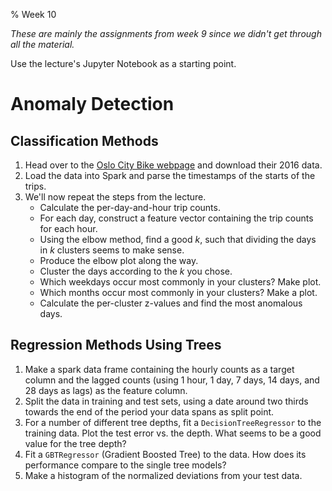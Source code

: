 % Week 10

*These are mainly the assignments from week 9 since we didn't get
through all the material.*

Use the lecture's Jupyter Notebook as a starting point.

# Anomaly Detection

## Classification Methods

1. Head over to the [Oslo City Bike webpage][ocb] and download their
   2016 data.
2. Load the data into Spark and parse the timestamps of the starts of
   the trips.
3. We'll now repeat the steps from the lecture.
     - Calculate the per-day-and-hour trip counts.
     - For each day, construct a feature vector containing the trip
       counts for each hour.
     - Using the elbow method, find a good $k$, such that dividing
       the days in $k$ clusters seems to make sense.
     - Produce the elbow plot along the way.
     - Cluster the days according to the $k$ you chose.
     - Which weekdays occur most commonly in your clusters? Make plot.
     - Which months occur most commonly in your clusters? Make a plot.
     - Calculate the per-cluster z-values and find the most anomalous
       days.

## Regression Methods Using Trees

1. Make a spark data frame containing the hourly counts as a target
   column and the lagged counts (using 1 hour, 1 day, 7 days, 14 days,
   and 28 days as lags) as the feature column.
2. Split the data in training and test sets, using a date around two
   thirds towards the end of the period your data spans as split
   point.
2. For a number of different tree depths, fit a `DecisionTreeRegressor`
   to the training data. Plot the test error vs. the depth. What seems
   to be a good value for the tree depth?
3. Fit a `GBTRegressor` (Gradient Boosted Tree) to the data. How does
   its performance compare to the single tree models?
4. Make a histogram of the normalized deviations from your test data.


[ocb]: https://developer.oslobysykkel.no/data
